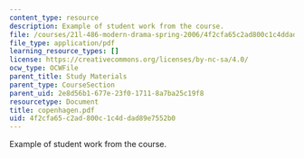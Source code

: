 ```yaml
---
content_type: resource
description: Example of student work from the course.
file: /courses/21l-486-modern-drama-spring-2006/4f2cfa65c2ad800c1c4ddad89e7552b0_copenhagen.pdf
file_type: application/pdf
learning_resource_types: []
license: https://creativecommons.org/licenses/by-nc-sa/4.0/
ocw_type: OCWFile
parent_title: Study Materials
parent_type: CourseSection
parent_uid: 2e8d56b1-677e-23f0-1711-8a7ba25c19f8
resourcetype: Document
title: copenhagen.pdf
uid: 4f2cfa65-c2ad-800c-1c4d-dad89e7552b0
---
```

Example of student work from the course.